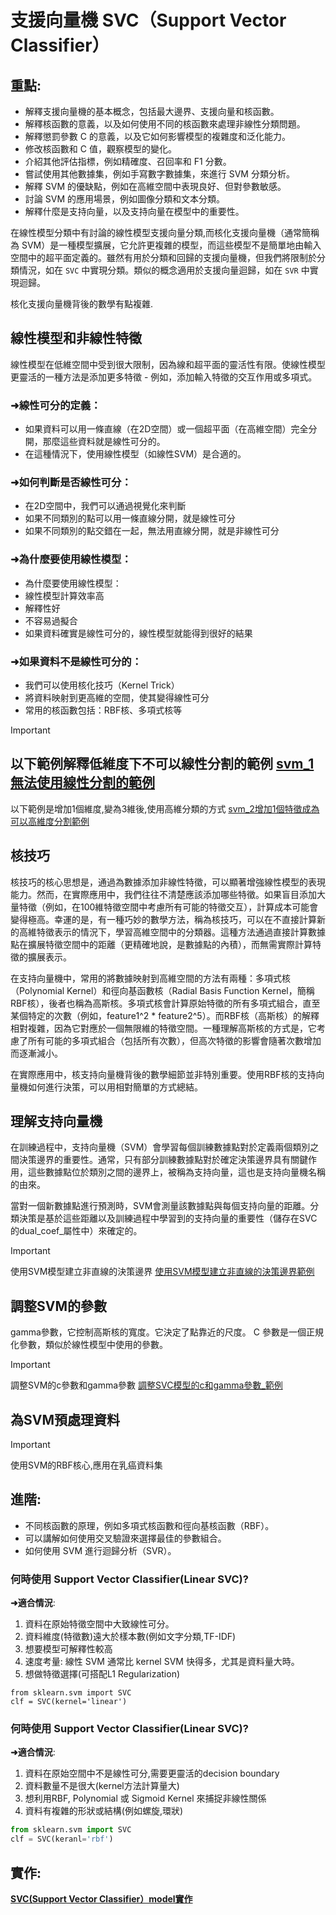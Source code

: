 # 支援向量機 SVC（Support Vector Classifier）

## 重點:
- 解釋支援向量機的基本概念，包括最大邊界、支援向量和核函數。
- 解釋核函數的意義，以及如何使用不同的核函數來處理非線性分類問題。
- 解釋懲罰參數 C 的意義，以及它如何影響模型的複雜度和泛化能力。
- 修改核函數和 C 值，觀察模型的變化。
- 介紹其他評估指標，例如精確度、召回率和 F1 分數。
- 嘗試使用其他數據集，例如手寫數字數據集，來進行 SVM 分類分析。
- 解釋 SVM 的優缺點，例如在高維空間中表現良好、但對參數敏感。
- 討論 SVM 的應用場景，例如圖像分類和文本分類。
- 解釋什麼是支持向量，以及支持向量在模型中的重要性。

在線性模型分類中有討論的線性模型支援向量分類,而核化支援向量機（通常簡稱為 SVM）是一種模型擴展，它允許更複雜的模型，而這些模型不是簡單地由輸入空間中的超平面定義的。雖然有用於分類和回歸的支援向量機，但我們將限制於分類情況，如在 `SVC` 中實現分類。類似的概念適用於支援向量迴歸，如在 `SVR` 中實現迴歸。

核化支援向量機背後的數學有點複雜.

## 線性模型和非線性特徵

線性模型在低維空間中受到很大限制，因為線和超平面的靈活性有限。使線性模型更靈活的一種方法是添加更多特徵 - 例如，添加輸入特徵的交互作用或多項式。

### ➜線性可分的定義：
- 如果資料可以用一條直線（在2D空間）或一個超平面（在高維空間）完全分開，那麼這些資料就是線性可分的。
- 在這種情況下，使用線性模型（如線性SVM）是合適的。

### ➜如何判斷是否線性可分：
- 在2D空間中，我們可以通過視覺化來判斷
- 如果不同類別的點可以用一條直線分開，就是線性可分
- 如果不同類別的點交錯在一起，無法用直線分開，就是非線性可分

### ➜為什麼要使用線性模型：
- 為什麼要使用線性模型：
- 線性模型計算效率高
- 解釋性好
- 不容易過擬合
- 如果資料確實是線性可分的，線性模型就能得到很好的結果

### ➜如果資料不是線性可分的：
- 我們可以使用核化技巧（Kernel Trick）
- 將資料映射到更高維的空間，使其變得線性可分
- 常用的核函數包括：RBF核、多項式核等

> [!IMPORTANT]
> 以下範例解釋低維度下不可以線性分割的範例
> [svm_1無法使用線性分割的範例](./svm_1無法使用線性分割的範例.ipynb)
> ---
> 以下範例是增加1個維度,變為3維後,使用高維分類的方式
> [svm_2增加1個特徵成為可以高維度分割範例](./svm_2增加1個特徵成為可以高維度分割範例.ipynb)

## 核技巧
核技巧的核心思想是，通過為數據添加非線性特徵，可以顯著增強線性模型的表現能力。然而，在實際應用中，我們往往不清楚應該添加哪些特徵。如果盲目添加大量特徵（例如，在100維特徵空間中考慮所有可能的特徵交互），計算成本可能會變得極高。幸運的是，有一種巧妙的數學方法，稱為核技巧，可以在不直接計算新的高維特徵表示的情況下，學習高維空間中的分類器。這種方法通過直接計算數據點在擴展特徵空間中的距離（更精確地說，是數據點的內積），而無需實際計算特徵的擴展表示。

在支持向量機中，常用的將數據映射到高維空間的方法有兩種：多項式核（Polynomial Kernel）和徑向基函數核（Radial Basis Function Kernel，簡稱RBF核），後者也稱為高斯核。多項式核會計算原始特徵的所有多項式組合，直至某個特定的次數（例如，feature1^2 * feature2^5）。而RBF核（高斯核）的解釋相對複雜，因為它對應於一個無限維的特徵空間。一種理解高斯核的方式是，它考慮了所有可能的多項式組合（包括所有次數），但高次特徵的影響會隨著次數增加而逐漸減小。

在實際應用中，核支持向量機背後的數學細節並非特別重要。使用RBF核的支持向量機如何進行決策，可以用相對簡單的方式總結。


## 理解支持向量機

在訓練過程中，支持向量機（SVM）會學習每個訓練數據點對於定義兩個類別之間決策邊界的重要性。通常，只有部分訓練數據點對於確定決策邊界具有關鍵作用，這些數據點位於類別之間的邊界上，被稱為支持向量，這也是支持向量機名稱的由來。

當對一個新數據點進行預測時，SVM會測量該數據點與每個支持向量的距離。分類決策是基於這些距離以及訓練過程中學習到的支持向量的重要性（儲存在SVC的dual_coef_屬性中）來確定的。

> [!IMPORTANT]
> 使用SVM模型建立非直線的決策邊界
> [使用SVM模型建立非直線的決策邊界範例](./svm_3使用SVC模型_建立非直線的決策邊界.ipynb)

## 調整SVM的參數

gamma參數，它控制高斯核的寬度。它決定了點靠近的尺度。 C 參數是一個正規化參數，類似於線性模型中使用的參數。

> [!IMPORTANT]
> 調整SVM的c參數和gamma參數
> [調整SVC模型的c和gamma參數_範例](svm_4調整SVC模型的c和gamma參數.ipynb)

## 為SVM預處理資料

> [!IMPORTANT]
> 使用SVM的RBF核心,應用在乳癌資料集
> 




## 進階:
- 不同核函數的原理，例如多項式核函數和徑向基核函數（RBF）。
- 可以講解如何使用交叉驗證來選擇最佳的參數組合。
- 如何使用 SVM 進行迴歸分析（SVR）。

### 何時使用 Support Vector Classifier(Linear SVC)?

**➜適合情況**:   
1. 資料在原始特徵空間中大致線性可分。
2. 資料維度(特徵數)遠大於樣本數(例如文字分類,TF-IDF)
3. 想要模型可解釋性較高
4. 速度考量: 線性 SVM 通常比 kernel SVM 快得多，尤其是資料量大時。
5. 想做特徵選擇(可搭配L1 Regularization)

```
from sklearn.svm import SVC
clf = SVC(kernel='linear')
```

### 何時使用 Support Vector Classifier(Linear SVC)?

**➜適合情況**:

1. 資料在原始空間中不是線性可分,需要更靈活的decision boundary
2. 資料數量不是很大(kernel方法計算量大)
3. 想利用RBF, Polynomial 或 Sigmoid Kernel 來捕捉非線性關係
4. 資料有複雜的形狀或結構(例如螺旋,環狀)

```python
from sklearn.svm import SVC
clf = SVC(keranl='rbf')
```

## 實作:
[**SVC(Support Vector Classifier）model實作**](./sklearn實作1.ipynb)